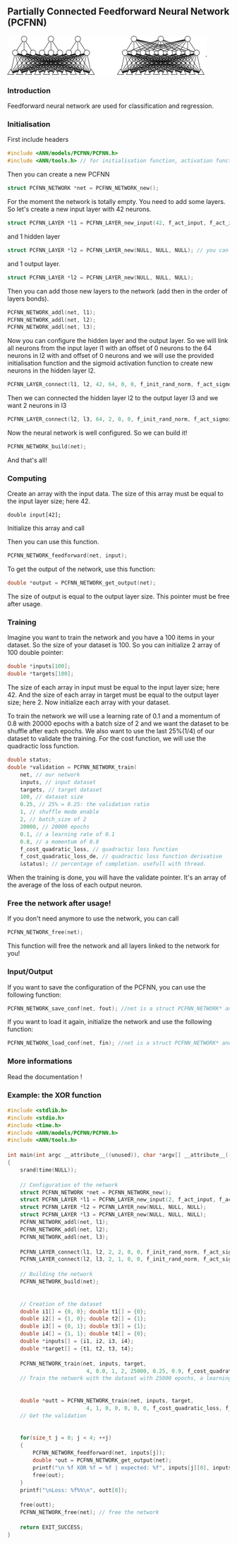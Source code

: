 ## Partially Connected Feedforward Neural Network (PCFNN)

![Example](./pcfnnexample.gif)


### Introduction

Feedforward neural network are used for classification and regression.


### Initialisation

First include headers
```c
#include <ANN/models/PCFNN/PCFNN.h>
#include <ANN/tools.h> // for initialisation function, activation function, cost function
```

Then you can create a new PCFNN
```c
struct PCFNN_NETWORK *net = PCFNN_NETWORK_new();
```
For the moment the network is totally empty.
You need to add some layers.
So let's create a new input layer with 42 neurons.
```c
struct PCFNN_LAYER *l1 = PCFNN_LAYER_new_input(42, f_act_input, f_act_input_de);
```
and 1 hidden layer 
```c
struct PCFNN_LAYER *l2 = PCFNN_LAYER_new(NULL, NULL, NULL); // you can precise the default initialisation function, activation function and the derivative activation function
```
and 1 output layer.
```c
struct PCFNN_LAYER *l2 = PCFNN_LAYER_new(NULL, NULL, NULL);
```

Then you can add those new layers to the network (add then in the order of layers bonds).
```c
PCFNN_NETWORK_addl(net, l1); 
PCFNN_NETWORK_addl(net, l2); 
PCFNN_NETWORK_addl(net, l3);
```

Now you can configure the hidden layer and the output layer.
So we will link all neurons from the input layer l1 with an offset of 0 neurons to the 64 neurons in l2 with and offset of 0 neurons and we will use the provided initialisation function and the sigmoid activation function to create new neurons in the hidden layer l2.
```c
PCFNN_LAYER_connect(l1, l2, 42, 64, 0, 0, f_init_rand_norm, f_act_sigmoid, f_act_sigmoid_de);
```

Then we can connected the hidden layer l2 to the output layer l3 and we want 2 neurons in l3
```c
PCFNN_LAYER_connect(l2, l3, 64, 2, 0, 0, f_init_rand_norm, f_act_sigmoid, f_act_sigmoid_de);
```

Now the neural network is well configured.
So we can build it!
```c
PCFNN_NETWORK_build(net);
```

And that's all!


### Computing

Create an array with the input data. The size of this array must be equal to the input layer size; here 42.
```
double input[42];
```
Initialize this array and call

Then you can use this function.
```c
PCFNN_NETWORK_feedforward(net, input);
```

To get the output of the network, use this function: 
```c
double *output = PCFNN_NETWORK_get_output(net);
```
The size of output is equal to the output layer size.
This pointer must be free after usage.


### Training

Imagine you want to train the network and you have a 100 items in your dataset.
So the size of your dataset is 100.
So you can initialize 2 array of 100 double pointer:
```c
double *inputs[100];
double *targets[100];
```
The size of each array in input must be equal to the input layer size; here 42.
And the size of each array in target must be equal to the output layer size; here 2.
Now initialize each array with your dataset.

To train the network we will use a learning rate of 0.1 and a momentum of 0.8 with 20000 epochs with a batch size of 2 and we want the dataset to be shuffle after each epochs.
We also want to use the last 25%(1/4) of our dataset to validate the training.
For the cost function, we will use the quadractic loss function.
```c
double status;
double *validation = PCFNN_NETWORK_train(
    net, // our network
    inputs, // input dataset
    targets, // target dataset
    100, // dataset size
    0.25, // 25% = 0.25: the validation ratio
    1, // shuffle mode enable
    2, // batch_size of 2
    20000, // 20000 epochs
    0.1, // a learning rate of 0.1
    0.8, // a momentum of 0.8
    f_cost_quadratic_loss, // quadractic loss function
    f_cost_quadratic_loss_de, // quadractic loss function derivative
    &status); // percentage of completion. usefull with thread.
```
When the training is done, you will have the validate pointer.
It's an array of the average of the loss of each output neuron.


### Free the network after usage!

If you don't need anymore to use the network, you can call
```c
PCFNN_NETWORK_free(net);
```
This function will free the network and all layers linked to the network for you!


### Input/Output

If you want to save the configuration of the PCFNN, you can use the following function: 
```c
PCFNN_NETWORK_save_conf(net, fout); //net is a struct PCFNN_NETWORK* and fout is a FILE* that is pointed to the output file
```

If you want to load it again, initialize the network and use the following function: 
```c
PCFNN_NETWORK_load_conf(net, fin); //net is a struct PCFNN_NETWORK* and fin is a FILE* that is pointed to the input file
```

### More informations

Read the documentation !


### Example: the XOR function

```c
#include <stdlib.h>
#include <stdio.h>
#include <time.h>
#include <ANN/models/PCFNN/PCFNN.h>
#include <ANN/tools.h>

int main(int argc __attribute__((unused)), char *argv[] __attribute__((unused)))
{
    srand(time(NULL)); 

    // Configuration of the network
    struct PCFNN_NETWORK *net = PCFNN_NETWORK_new();
    struct PCFNN_LAYER *l1 = PCFNN_LAYER_new_input(2, f_act_input, f_act_input_de);
    struct PCFNN_LAYER *l2 = PCFNN_LAYER_new(NULL, NULL, NULL);
    struct PCFNN_LAYER *l3 = PCFNN_LAYER_new(NULL, NULL, NULL);
    PCFNN_NETWORK_addl(net, l1); 
    PCFNN_NETWORK_addl(net, l2); 
    PCFNN_NETWORK_addl(net, l3);

    PCFNN_LAYER_connect(l1, l2, 2, 2, 0, 0, f_init_rand_norm, f_act_sigmoid, f_act_sigmoid_de);
    PCFNN_LAYER_connect(l2, l3, 2, 1, 0, 0, f_init_rand_norm, f_act_sigmoid, f_act_sigmoid_de);

    // Building the network
    PCFNN_NETWORK_build(net);


    // Creation of the dataset
    double i1[] = {0, 0}; double t1[] = {0};
    double i2[] = {1, 0}; double t2[] = {1};
    double i3[] = {0, 1}; double t3[] = {1};
    double i4[] = {1, 1}; double t4[] = {0};
    double *inputs[] = {i1, i2, i3, i4};
    double *target[] = {t1, t2, t3, t4};

    PCFNN_NETWORK_train(net, inputs, target,
                         4, 0.0, 1, 2, 25000, 0.25, 0.9, f_cost_quadratic_loss, f_cost_quadratic_loss_de, NULL);
    // Train the network with the dataset with 25000 epochs, a learning rate of 0.25 and a momentum of 0.9


    double *outt = PCFNN_NETWORK_train(net, inputs, target,
                         4, 1, 0, 0, 0, 0, 0, f_cost_quadratic_loss, f_cost_quadratic_loss_de, NULL);
    // Get the validation 


    for(size_t j = 0; j < 4; ++j) 
    {
        PCFNN_NETWORK_feedforward(net, inputs[j]);
        double *out = PCFNN_NETWORK_get_output(net);
        printf("\n %f XOR %f = %f | expected: %f", inputs[j][0], inputs[j][1], out[0], target[j][0]);
        free(out);
    }
    printf("\nLoss: %f%%\n", outt[0]);
    
    free(outt);
    PCFNN_NETWORK_free(net); // free the network

    return EXIT_SUCCESS;
}
```
